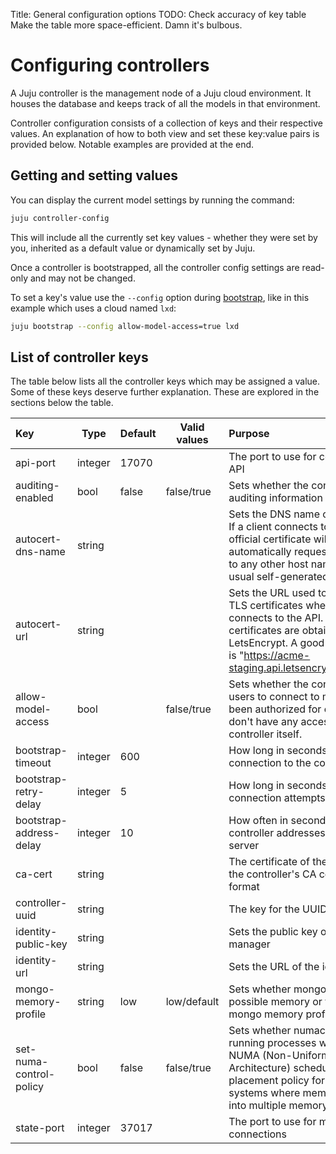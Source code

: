 Title: General configuration options
TODO: Check accuracy of key table
      Make the table more space-efficient. Damn it's bulbous.


# Configuring controllers

A Juju controller is the management node of a Juju cloud environment. It houses
the database and keeps track of all the models in that environment.

Controller configuration consists of a collection of keys and their respective
values. An explanation of how to both view and set these key:value pairs is
provided below. Notable examples are provided at the end.


## Getting and setting values

You can display the current model settings by running the command:

```bash
juju controller-config
```

This will include all the currently set key values - whether they were set
by you, inherited as a default value or dynamically set by Juju. 

Once a controller is bootstrapped, all the controller config settings are
read-only and may not be changed.

To set a key's value use the `--config` option during [bootstrap][bootstrap], like in this
example which uses a cloud named `lxd`:

```bash
juju bootstrap --config allow-model-access=true lxd
```

## List of controller keys

The table below lists all the controller keys which may be assigned a value. Some
of these keys deserve further explanation. These are explored in the sections
below the table.

| Key                        | Type   | Default  | Valid values             | Purpose |
|:---------------------------|--------|----------|--------------------------|:---------|
api-port                     | integer | 17070   |                          | The port to use for connecting to the API
auditing-enabled             | bool   | false    | false/true               | Sets whether the controller will record auditing information
autocert-dns-name            | string |          |                          | Sets the DNS name of the controller. If a client connects to this name, an official certificate will be automatically requested. Connecting to any other host name will use the usual self-generated certificate.
autocert-url                 | string |          |                          | Sets the URL used to obtain official TLS certificates when a client connects to the API. By default, certificates are obtained from LetsEncrypt. A good value for testing is "https://acme-staging.api.letsencrypt.org/directory".
allow-model-access           | bool   |          | false/true               | Sets whether the controller will allow users to connect to models they have been authorized for even when they don't have any access rights to the controller itself.
bootstrap-timeout            | integer | 600     |                          | How long in seconds to wait for a connection to the controller
bootstrap-retry-delay        | integer | 5       |                          | How long in seconds to wait between connection attempts to a controller
bootstrap-address-delay      | integer | 10      |                          | How often in seconds to refresh controller addresses from the API server
ca-cert                      | string |          |                          | The certificate of the CA that signed the controller's CA certificate, in PEM format
controller-uuid              | string |          |                          | The key for the UUID of the controller
identity-public-key          | string |          |                          | Sets the public key of the identity manager
identity-url                 | string |          |                          | Sets the URL of the identity manager
mongo-memory-profile         | string | low      | low/default              | Sets whether mongo uses the least possible memory or the default mongo memory profile
set-numa-control-policy      | bool   | false    | false/true               | Sets whether numactl is preferred for running processes with a specific NUMA (Non-Uniform Memory Architecture) scheduling or memory placement policy for multiprocessor systems where memory is divided into multiple memory nodes
state-port                   | integer | 37017   |                          | The port to use for mongo connections

[bootstrap]: ./controllers-creating "Create a Juju controller"
